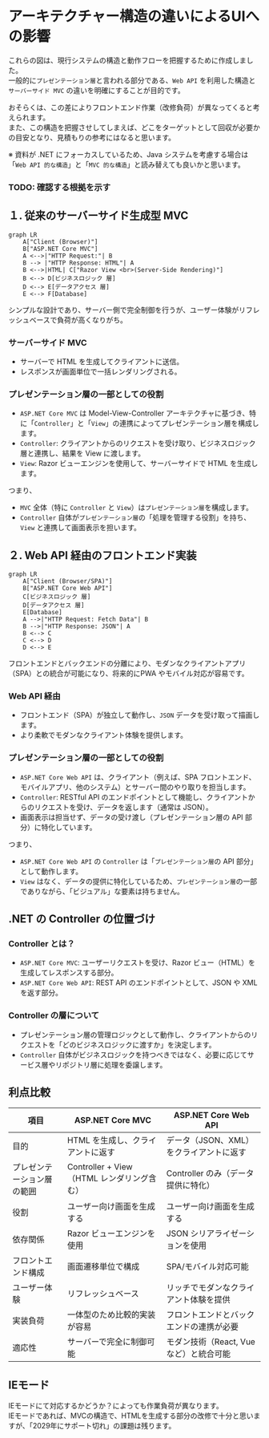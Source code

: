 # アーキテクチャー構造の違いによるUIへの影響

これらの図は、現行システムの構造と動作フローを把握するために作成しました。  
一般的に`プレゼンテーション層`と言われる部分である、`Web API` を利用した構造と`サーバーサイド MVC` の違いを明確にすることが目的です。

おそらくは、この差によりフロントエンド作業（改修負荷）が異なってくると考えられます。  
また、この構造を把握させしてしまえば、どこをターゲットとして回収が必要かの目安となり、見積もりの参考にはなると思います。

※ 資料が .NET にフォーカスしているため、Java システムを考慮する場合は「`Web API 的な構造`」と「`MVC 的な構造`」と読み替えても良いかと思います。


### TODO: 確認する根拠を示す

## １. 従来のサーバーサイド生成型 MVC

```mermaid
graph LR
    A["Client (Browser)"]
    B["ASP.NET Core MVC"]
    A <-->|"HTTP Request:"| B
    B --> |"HTTP Response: HTML"| A
    B <-->|HTML| C["Razor View <br>(Server-Side Rendering)"]
    B <--> D[ビジネスロジック 層]
    D <--> E[データアクセス 層]
    E <--> F[Database]
```
シンプルな設計であり、サーバー側で完全制御を行うが、ユーザー体験がリフレッシュベースで負荷が高くなりがち。


### サーバーサイド MVC
- サーバーで HTML を生成してクライアントに送信。
- レスポンスが画面単位で一括レンダリングされる。


### プレゼンテーション層の一部としての役割
- `ASP.NET Core MVC` は Model-View-Controller アーキテクチャに基づき、特に「`Controller`」と「`View`」の連携によってプレゼンテーション層を構成します。
- `Controller`: クライアントからのリクエストを受け取り、ビジネスロジック層と連携し、結果を View に渡します。
- `View`: Razor ビューエンジンを使用して、サーバーサイドで HTML を生成します。

つまり、
- `MVC` 全体（特に `Controller` と `View`）は`プレゼンテーション層`を構成します。
- `Controller` 自体が`プレゼンテーション層`の「処理を管理する役割」を持ち、`View` と連携して画面表示を担います。


## ２. Web API 経由のフロントエンド実装

```mermaid
graph LR
    A["Client (Browser/SPA)"]
    B["ASP.NET Core Web API"]
    C[ビジネスロジック 層]
    D[データアクセス 層]
    E[Database]
    A -->|"HTTP Request: Fetch Data"| B
    B -->|"HTTP Response: JSON"| A
    B <--> C
    C <--> D
    D <--> E
```

フロントエンドとバックエンドの分離により、モダンなクライアントアプリ（SPA）との統合が可能になり、将来的にPWA やモバイル対応が容易です。


### Web API 経由
- フロントエンド（SPA）が独立して動作し、`JSON` データを受け取って描画します。
- より柔軟でモダンなクライアント体験を提供します。


### プレゼンテーション層の一部としての役割
- `ASP.NET Core Web API` は、クライアント（例えば、SPA フロントエンド、モバイルアプリ、他のシステム）とサーバー間のやり取りを担当します。
- `Controller`: RESTful API のエンドポイントとして機能し、クライアントからのリクエストを受け、データを返します（通常は JSON）。
- 画面表示は担当せず、データの受け渡し（プレゼンテーション層の API 部分）に特化しています。

つまり、
- `ASP.NET Core Web API` の `Controller` は「`プレゼンテーション層`の API 部分」として動作します。
- `View` はなく、データの提供に特化しているため、`プレゼンテーション層`の一部でありながら、「ビジュアル」な要素は持ちません。


## .NET の Controller の位置づけ

### Controller とは？
- `ASP.NET Core MVC`: ユーザーリクエストを受け、Razor ビュー（HTML）を生成してレスポンスする部分。
- `ASP.NET Core Web API`: REST API のエンドポイントとして、JSON や XML を返す部分。


### Controller の層について
- プレゼンテーション層の管理ロジックとして動作し、クライアントからのリクエストを「どのビジネスロジックに渡すか」を決定します。
- `Controller` 自体がビジネスロジックを持つべきではなく、必要に応じてサービス層やリポジトリ層に処理を委譲します。


## 利点比較

|項目|ASP.NET Core MVC|ASP.NET Core Web API|
|---|---|---|
|目的|HTML を生成し、クライアントに返す|データ（JSON、XML）をクライアントに返す|
|プレゼンテーション層の範囲	|Controller + View（HTML レンダリング含む）|Controller のみ（データ提供に特化）|
|役割|ユーザー向け画面を生成する|ユーザー向け画面を生成する|
|依存関係|Razor ビューエンジンを使用|JSON シリアライゼーションを使用|
|フロントエンド構成|画面遷移単位で構成|SPA/モバイル対応可能|
|ユーザー体験|リフレッシュベース|リッチでモダンなクライアント体験を提供|
|実装負荷|一体型のため比較的実装が容易|フロントエンドとバックエンドの連携が必要|
|適応性|サーバーで完全に制御可能|モダン技術（React, Vue など）と統合可能|



## IEモード

IEモードにて対応するかどうか？によっても作業負荷が異なります。  
IEモードであれば、MVCの構造で、HTMLを生成する部分の改修で十分と思いますが、「2029年にサポート切れ」の課題は残ります。

